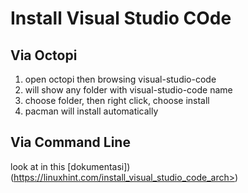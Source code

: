 # Install Visual Studio COde

## Via Octopi
1. open octopi then browsing visual-studio-code
2. will show any folder with visual-studio-code name
3. choose folder, then right click, choose install
4. pacman will install automatically

## Via Command Line
look at in this [dokumentasi])(https://linuxhint.com/install_visual_studio_code_arch>)


